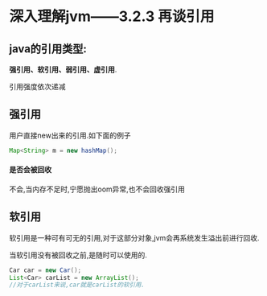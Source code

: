 # 深入理解jvm——3.2.3 再谈引用

## java的引用类型:

**强引用、软引用、弱引用、虚引用**.

引用强度依次递减

## 强引用

用户直接new出来的引用.如下面的例子

```java
Map<String> m = new hashMap();
```

#### 是否会被回收

不会,当内存不足时,宁愿抛出oom异常,也不会回收强引用

## 软引用

软引用是一种可有可无的引用,对于这部分对象,jvm会再系统发生溢出前进行回收.

当软引用没有被回收之前,是随时可以使用的.

```java
Car car = new Car();
List<Car> carList = new ArrayList();
//对于carList来说,car就是carList的软引用.
```

